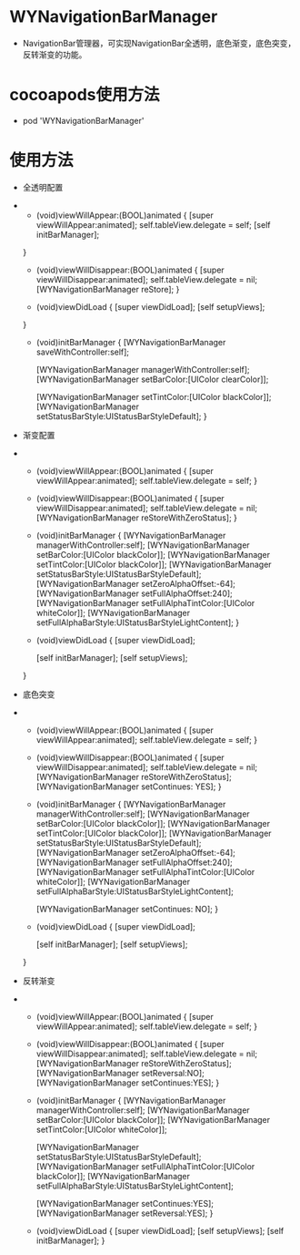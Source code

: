 # WYNavigationBarManager
- NavigationBar管理器，可实现NavigationBar全透明，底色渐变，底色突变，反转渐变的功能。

# cocoapods使用方法
- pod 'WYNavigationBarManager'

# 使用方法
- 全透明配置
- 
    - (void)viewWillAppear:(BOOL)animated
    {
        [super viewWillAppear:animated];
        self.tableView.delegate = self;
        [self initBarManager];
        
    }
    
    - (void)viewWillDisappear:(BOOL)animated
    {
        [super viewWillDisappear:animated];
        self.tableView.delegate = nil;
        [WYNavigationBarManager reStore];
    }
    
    - (void)viewDidLoad
    {
        [super viewDidLoad];
        [self setupViews];
        
    }
    
    - (void)initBarManager
    {
        [WYNavigationBarManager saveWithController:self];
        
        [WYNavigationBarManager managerWithController:self];
        [WYNavigationBarManager setBarColor:[UIColor clearColor]];
        
        [WYNavigationBarManager setTintColor:[UIColor blackColor]];
        [WYNavigationBarManager setStatusBarStyle:UIStatusBarStyleDefault];
    }

- 渐变配置
- 
    - (void)viewWillAppear:(BOOL)animated
    {
        [super viewWillAppear:animated];
        self.tableView.delegate = self;
    }
    
    - (void)viewWillDisappear:(BOOL)animated
    {
        [super viewWillDisappear:animated];
        self.tableView.delegate = nil;
        [WYNavigationBarManager reStoreWithZeroStatus];
    }
    
    - (void)initBarManager
    {
        [WYNavigationBarManager managerWithController:self];
        [WYNavigationBarManager setBarColor:[UIColor blackColor]];
        [WYNavigationBarManager setTintColor:[UIColor blackColor]];
        [WYNavigationBarManager setStatusBarStyle:UIStatusBarStyleDefault];
        [WYNavigationBarManager setZeroAlphaOffset:-64];
        [WYNavigationBarManager setFullAlphaOffset:240];
        [WYNavigationBarManager setFullAlphaTintColor:[UIColor whiteColor]];
        [WYNavigationBarManager setFullAlphaBarStyle:UIStatusBarStyleLightContent];
    }
    
    - (void)viewDidLoad
    {
        [super viewDidLoad];
        
        [self initBarManager];
        [self setupViews];
        
    }

- 底色突变
- 
    - (void)viewWillAppear:(BOOL)animated
    {
        [super viewWillAppear:animated];
        self.tableView.delegate = self;
    }
    
    - (void)viewWillDisappear:(BOOL)animated
    {
        [super viewWillDisappear:animated];
        self.tableView.delegate = nil;
        [WYNavigationBarManager reStoreWithZeroStatus];
        [WYNavigationBarManager setContinues: YES];
    }
    
    - (void)initBarManager
    {
        [WYNavigationBarManager managerWithController:self];
        [WYNavigationBarManager setBarColor:[UIColor blackColor]];
        [WYNavigationBarManager setTintColor:[UIColor blackColor]];
        [WYNavigationBarManager setStatusBarStyle:UIStatusBarStyleDefault];
        [WYNavigationBarManager setZeroAlphaOffset:-64];
        [WYNavigationBarManager setFullAlphaOffset:240];
        [WYNavigationBarManager setFullAlphaTintColor:[UIColor whiteColor]];
        [WYNavigationBarManager setFullAlphaBarStyle:UIStatusBarStyleLightContent];
        
        [WYNavigationBarManager setContinues: NO];
    }
    
    - (void)viewDidLoad
    {
        [super viewDidLoad];
        
        [self initBarManager];
        [self setupViews];
        
    }

- 反转渐变
- 
    - (void)viewWillAppear:(BOOL)animated
    {
        [super viewWillAppear:animated];
        self.tableView.delegate = self;
    }
    
    - (void)viewWillDisappear:(BOOL)animated
    {
        [super viewWillDisappear:animated];
        self.tableView.delegate = nil;
        [WYNavigationBarManager reStoreWithZeroStatus];
        [WYNavigationBarManager setReversal:NO];
        [WYNavigationBarManager setContinues:YES];
    }
    
    - (void)initBarManager
    {
        [WYNavigationBarManager managerWithController:self];
        [WYNavigationBarManager setBarColor:[UIColor blackColor]];
        [WYNavigationBarManager setTintColor:[UIColor whiteColor]];
        
        [WYNavigationBarManager setStatusBarStyle:UIStatusBarStyleDefault];
        [WYNavigationBarManager setFullAlphaTintColor:[UIColor blackColor]];
        [WYNavigationBarManager setFullAlphaBarStyle:UIStatusBarStyleLightContent];
        
        [WYNavigationBarManager setContinues:YES];
        [WYNavigationBarManager setReversal:YES];
    }
    
    - (void)viewDidLoad
    {
        [super viewDidLoad];
        [self setupViews];
        [self initBarManager];
    }
